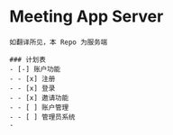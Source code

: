 # Meeting App Server
    如翻译所见，本 Repo 为服务端

    ### 计划表
    - [-] 账户功能
    - - [x] 注册
    - - [x] 登录
    - - [x] 邀请功能
    - - [ ] 账户管理
    - - [ ] 管理员系统
    - 